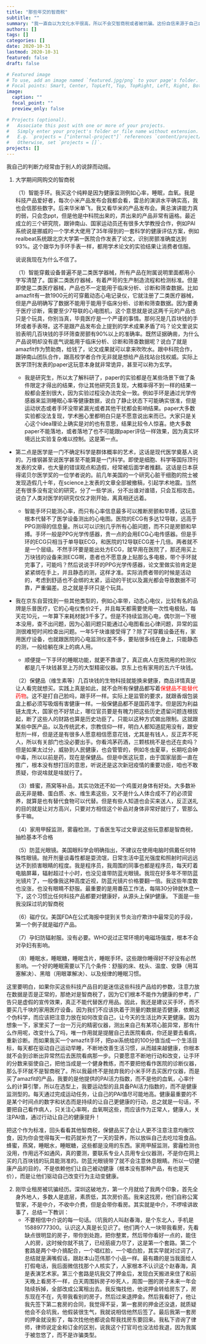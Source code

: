 ```yaml
---
title: "那些年交的智商税"
subtitle: ""
summary: "我一直自以为文化水平很高，所以不会交智商税或者被坑骗。这份自信来源于自己自小就成绩优秀，从小学一年级保持到研究生，长达了19年。但是套用长江学者郑强教授在浙大开学典礼上说过的一句话，学习成绩越好残废程度就越高。虽然是句玩笑话，但是现在看来也有几分道理。"
authors: []
tags: []
categories: []
date: 2020-10-31
lastmod: 2020-10-31
featured: false
draft: false

# Featured image
# To use, add an image named `featured.jpg/png` to your page's folder.
# Focal points: Smart, Center, TopLeft, Top, TopRight, Left, Right, BottomLeft, Bottom, BottomRight.
image:
  caption: ""
  focal_point: ""
  preview_only: false

# Projects (optional).
#   Associate this post with one or more of your projects.
#   Simply enter your project's folder or file name without extension.
#   E.g. `projects = ["internal-project"]` references `content/project/deep-learning/index.md`.
#   Otherwise, set `projects = []`.
projects: []
---
```




我自己的判断力经常由于别人的说辞而动摇。

1. 大学期间网购交的智商税

   （1）智能手环。我买这个纯粹是因为健康监测例如心率，睡眠，血氧。我是科技产品爱好者，每次小米产品发布会我都会看，雷总的演讲水平确实高，我也会信那些数字。后来华米单飞，我又看华米的产品发布会。黄总演讲能力真的弱，只会念ppt，但是他是中科院出来的，弄出来的产品非常有逼格。最近成立的三个研究院，跟钟南山、国家运动员还有很多大学教授合作，例如PAI系统说是挪威的一个学术大佬用了35年得到的一套科学的健康评估方案，例如realbeat系统跟北京大学第一医院合作发表了论文，识别房颤准确度达到93%。这个跟华为手环手表一样，都用学术论文的实验结果让消费者信服。

   说说我现在为什么不信了。

   （1）智能穿戴设备普遍不是二类医学器械，所有产品在附属说明里面都用小字写清楚了。国家二类医疗器械，有着严苛的生产制造流程和检测标准。但是即使是二类医疗器械，产品也不一定能用于临床分析、诊断和筛查数据。比如amazfit有一款1900元的可穿戴动态心电记录仪，它就注册了二类医疗器械，但是产品明确写了数据不能用于能用于临床分析、诊断和筛查数据。因为要勇于医疗诊断，需要至少7导联的心电图机，这个意思就是说这两千元的产品也只是个玩具，你别当真，毕竟医疗是一个严谨的事情。那何况是几百块钱的手环或者手表呀。这不是跟产品发布会上提到的学术成果矛盾了吗？论文里说实验表明几百块钱的手环筛查房颤有90%以上的准确率。既然证据确凿，为什么产品说明却没有底气说能用于临床分析、诊断和筛查数据呢？说白了就是amazfit作为赞助商，给钱了，论文成果就可以拿来吹吹水。跟中科院合作，跟钟南山团队合作，跟高校学者合作无非就是想给产品找站台找权威。实际上医学顶刊发表的paper这玩意本身就非常诡异，甚至可以称为玄学。

   - 我是研究生，所以太了解科研了，paper的实验都是在某些场景下做了条件限定才得出的结果，你让其他研究员复现，大概率得不到一样的结果一般都会差别很大，因为实验过程没办法完全一致。例如手环是通过光学传感器来监测睡眠心率等健康数据，说白了静止状态下可能确实很准，但是运动状态或者手环没带紧漏光或者其他干扰都会影响结果。paper大多数实验都没法复现，学术圈心里都明白只是不愿意说出来而已。大家只是关心这个idea理论上确实是对的也有意思，结果比较令人惊喜。绝大多数paper不能落地，或者落地了也不可能跟paper评估一样效果，因为真实环境远比实验复杂难以控制。这是第一点。
- 第二点是医学是一门不确定科学是群体概率的艺术，这话是现代医学奠基人说的。万维钢甚至说医学甚至不能算是一门科学。即使是细胞、科学等国际顶刊发表的文章，也大量的错误观点和造假，经常被后面学者推翻。这话是日本获得诺贝尔医学奖的一位学者说的。前几年美国的一个研究心脏干细胞的院士被发现造假几十年，在science上发表的文章全部被撤稿，引起学术地震。当然还有很多没有定论的研究，分了一些学派，分不出谁对谁错，只会互相攻击。说白了人类对医学的研究仅仅才刚开始，离真相还远着。
  
   - 智能手环只能测心率，而只有心率信息最多可以推断房颤和早搏，这玩意根本代替不了医学设备测出的心电图。医院的ECG有多达12导联，远高于PPG测得的信息量。所以可以识别几乎所有心脏问题，而不只是房颤和早搏。手环一般是PPG光学传感器，贵一点的会用ECG心电传感器。但是手环的ECG只相当于单导联ECG，和医院的12导联ECG差十几倍。两者就不是一个层级。不然手环要是能出处方ECG，就早用在医院了，那还用买上万块钱的设备来测ECG啊，患者也不愿意身上贴那么多电极，带个手环就完事了，可能吗？然后说说手环的PPG光学传感器，论文里做实验肯定是紧紧绑在手上，并且静态的测，这样才准。实际消费者带的时候是活动的，考虑到舒适也不会绑的太紧，运动的干扰以及漏光都会导致数据不可靠，严重偏差。总之就是手环只是个玩具。
   
- 我在京东自营找到一些其他类型的，例如心率带，动态心电仪，比较有名的品牌是乐普医疗，它的心电仪售价2千，并且每天都需要使用一次性电极贴，每天花10元，一年算下来耗材就3千多了。但是不持续监测心电，偶尔测一下根本没用，查不出问题，因为心脏问题只能通过心电图看出心律问题，异常的监测很难短时间检查出问题。一年5千块谁接受得了？除了可穿戴设备还有，家用医疗设备，也就跟医院的心电监测仪差不多，要贴很多线在身上，只能静态的测，一般给躺在床上的病人用。
   - 顺便提一下手环的睡眠功能，就更不靠谱了，真正病人在医院用的检测仪都是几千块钱甚至上万的大型精密仪器。京东上也有家用的五六千块钱。

  （2）保健品（维生素等）几百块钱的生物科技就能换来健康，商品详情真是让人看完就想买。实践上真是如此，就不会所有保健品都写着<font color=red>保健品不能替代药物</font>。这不是打自己脸吗，跟手环一样。实际上是监管的要求，就跟香烟包装盒上都必须写吸烟有害健康一样。一般保健品都不是国药准字。但是因为利益链太庞大，国家也不好禁止，哪位官员要是有魄力把这些历史遗留问题连根拔起，断了这些人的财路也算是历史功臣了。只能以这种方式做出限制。这就跟某些中医产品，以及传统武术，宗教信仰一样，明白人都知道屁用没有，跟安慰剂一样，但是还是有很多人愿意相信愿意花钱，尤其是有钱人，反正弄不死人，所以有关部门也没必要出手。你看鸿茅药酒，三颗核桃不是也还在卖吗？但是如果太过分，威胁到人民健康，也会管管的，例如冬虫夏草，长期吃会砷中毒，所以以前是药，现在是保健品。但是中医这玩意，由于国家层面一直在推广，根本没有想打压的意思，听说还是这次新冠疫情的重要功臣，咱也不敢质疑，你说啥就是啥就行了。

  （3）蜂蜜，燕窝等补品，其实功效还不如一个鸡蛋对身体有好处。大多数补品无非是糖、蛋白质、水、维生素这些，又不是什么人体合成不了的必须营养，就算是也有替代食物可以代替。但是有些人知道也会买来送人，反正送礼的目的就是让对方高兴，只要对方相信这个补品对身体非常好就行了，管那么多干嘛。

  （4）家用甲醛监测，雾霾检测，丁香医生写过文章说这些玩意都是智商税，抽检基本不合格

  （5）防蓝光眼镜。美国眼科学会明确指出，不建议在使用电脑时佩戴任何特殊性眼镜。抛开剂量谈毒性都是耍流氓，日常生活中蓝光强度和照射时间远远达不到损害眼睛的程度。我是程序员，我周围的同事也都是程序员，每天盯着电脑屏幕，辐射超过十小时，也没见谁带防蓝光眼镜。我现在好多年不带防蓝光镜片了，一般像我这种高度近视，防蓝光镜片价格要翻一倍。我这些年度数也没涨，也没有眼睛不舒服。最重要的是用番茄工作法，每隔30分钟就休息一下，这个习惯比任何科技产品都要对健康好，从源头上保护健康。
   下面是一些我没踩过坑的智商税

  （6）磁疗仪。美国FDA在公式海报中提到关节炎治疗欺诈中最常见的手段，第一个例子就是磁疗产品。

  （7）孕妇防辐射服。没有必要。WHO说过正常环境的电磁场强度，根本不会对孕妇有影响。

  （8）睡眠水，睡眠糖，睡眠含片，睡眠手环。这些跟你睡得好不好没有必然影响。一个好的睡眠需要以下几个条件：舒服的床、枕头、温度、安静（用耳塞解决）、黑暗（用眼罩解决）、以及规律的睡眠习惯。

这里要明白，如果你买这些科技产品目的是迷信这些科技产品给的参数，注意力放在数据是否是正常的，那绝对是智商税了，因为它们根本不能作为健康的参考，广告只是虚假的宣传效果，真正不能代替医疗用品。因此，我还是建议买手环，而不要买几千块的家用医疗设备。因为我们不应该执着于测量的数据是否健康，依赖这个伪科学，而应该把注意力放在如何改变自己，让今天的生活比昨天更健康。因为想象一下，家里买了一台一万元的精密仪器，测出来自己有某项心脏异常，那有什么作用呢，改变什么了吗，唯一作用就是提醒自己去医院看病，你还是要去看病，重新诊断。而如果我买一个amazfit手环，把pai系统给的100分值当成一个生活目标，每天都在驱动自己运动早睡，不断地改善生活习惯，从而越来越健康，你根本就不会到诊断出异常然后去医院看病那一步。只要愿意不断地行动和改变，让手环的分数来驱使自己，把他当成是一个健身教练，而不要把他看作医院的诊断仪器，那么手环就不是智商税了。所以我最终不是抛弃我的小米手环去买医疗仪器，而是买了amazfit的产品，我要的是他提供的PAI活力指数，而不是他的血氧，心率什么的计算引擎，所以在选型上，我要运动型的且具备PAI活力指数的，而不是健康监测型的。每天通过完成运动任务，让自己的PAI值尽可能地高。健康最重要的不是某个时间点的数字和状态而是持续的让自己更健康的行动，总之就是一句话，不要把自己看作病人，只关注心率啊，血氧啊这些，而应该作为正常人，健康人，关注PAI值，通过行动让自己的健康提升！

把这个作为标准，回头看看其他智商税，保健品买了会让人更不注意注意均衡饮食，因为你会觉得每天一粒药就补充了一天的营养，所以放纵自己去吃垃圾食品。蜂蜜，燕窝，睡眠水，睡眠糖，这些都是没用的东西。家用甲醛监测，雾霾检测也没用，作用远不如通风，真的要测，要联系专业人员用专业仪器测，不是你在网上买的几百块钱的玩具能测准的。防蓝光眼镜带了就不会注意休息眼睛。所以一切健康产品的目的，不是依赖他们让自己被动健康（根本没有那种产品，有也是天价），而是让他们驱动自己改变行为主动变健康。

2. 刚毕业租房被坑骗经历。深圳这破地方，第一个月就给了我两个印象，首先全身外地人，多数人是底层，素质低，其次房价高。我来这找房，他们自称公寓管家，不是中介，不收中介费，但是会带你看房。其实就是中介，不啰嗦讲故事了，总结一下教训：
   - 不要相信中介说的每一句话。（坑我的人叫赵春海，是个东北人，手机是15889777300。认识这人真是长见识了。他们两个人一块带我看房，先看缺点很明显的房子，带你到处跑，把你整累，然后带你看好一点的，能住人的房，这时候你就不挑了，已经筋疲力尽了，这是第一个套路。第二个套路是两个中介搞配合，一个唱红脸，一个唱白脸，其实早就对过词了，总结就是满嘴假话，跟赵本山范伟那个小品一样。最有趣的是当我面给人打假电话，我后面微信找那个人核实了，人家根本不认识这个赵春海，真是表演艺术家。第三个套路是坑我交了押金后，发现白天搬进来住了和前天晚上看房不一样，白天周围拆房子吵死人，周围一圈的房子未来一年会陆续拆掉，全部改成公寓租出去。我反悔找他，他说押金转给房东了，房东现在不在，先带我看别的房子，然后过来退押金。然后我看好了，他让我先签下第二套房的合同，我觉得不妥，第一套房的押金还没退，就质疑他会不会坑我，他假装很生气，我就说相信他然后签了。最后我第一套房的押金就没影了，每次找他他都说会帮我找房东要回来。我私下咨询了律师，律师说定金和订金的区别，说我这个打官司也没法给我退，因为我属于被忽悠了，而不是诈骗类型。
